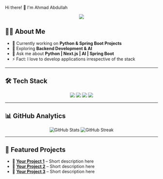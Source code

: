 Hi there! 👋 I'm Ahmad Abdullah
 
<p align="center">
  <a href="https://www.ahmadabdullahdev.online/">
    <img src="https://img.shields.io/badge/Portfolio-000000?style=for-the-badge&logo=About.me&logoColor=white"/>
  </a>
</p>

## 👨‍💻 About Me  

- 🔭 Currently working on **Python & Spring Boot Projects**  
- 🌱 Exploring **Backend Development & AI**  
- 💬 Ask me about **Python | Next.js | AI | Spring Boot**  
- ⚡ Fact: I love to develop applications irrespective of the stack  

---

## 🛠️ Tech Stack

<p align="center">
 
  <!-- Frontend -->
  <img src="https://img.shields.io/badge/Next.js-000000?style=for-the-badge&logo=nextdotjs&logoColor=white" />
  
  <!-- Backend -->
  <img src="https://img.shields.io/badge/Spring_Boot-6DB33F?style=for-the-badge&logo=springboot&logoColor=white" />
  <img src="https://img.shields.io/badge/Flask-000000?style=for-the-badge&logo=flask&logoColor=white" />
  
  <!-- Databases -->
  <img src="https://img.shields.io/badge/MongoDB-4EA94B?style=for-the-badge&logo=mongodb&logoColor=white" />
 
</p>

---

## 📊 GitHub Analytics

<p align="center">
  <img src="https://github-readme-stats.vercel.app/api?username=Ahmed949916&show_icons=true&theme=tokyonight" alt="GitHub Stats" />
  <img src="https://streak-stats.demolab.com?user=Ahmed949916&theme=highcontrast" alt="GitHub Streak" />
</p>

---

## 🚀 Featured Projects

- 🔹 [**Your Project 1**](#) – Short description here  
- 🔹 [**Your Project 2**](#) – Short description here  
- 🔹 [**Your Project 3**](#) – Short description here  
